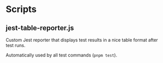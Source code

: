 # Scripts

## jest-table-reporter.js

Custom Jest reporter that displays test results in a nice table format after test runs.

Automatically used by all test commands (`pnpm test`).